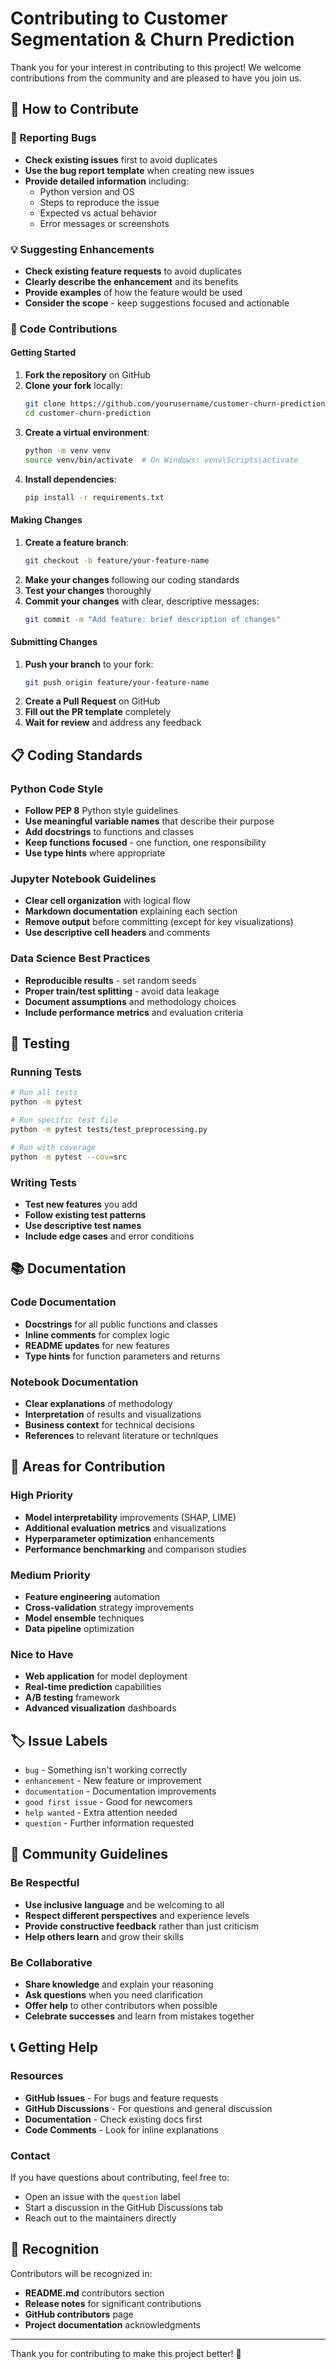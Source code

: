 # Contributing to Customer Segmentation & Churn Prediction

Thank you for your interest in contributing to this project! We welcome contributions from the community and are pleased to have you join us.

## 🤝 How to Contribute

### 🐛 Reporting Bugs
- **Check existing issues** first to avoid duplicates
- **Use the bug report template** when creating new issues
- **Provide detailed information** including:
  - Python version and OS
  - Steps to reproduce the issue
  - Expected vs actual behavior
  - Error messages or screenshots

### 💡 Suggesting Enhancements
- **Check existing feature requests** to avoid duplicates
- **Clearly describe the enhancement** and its benefits
- **Provide examples** of how the feature would be used
- **Consider the scope** - keep suggestions focused and actionable

### 🔧 Code Contributions

#### Getting Started
1. **Fork the repository** on GitHub
2. **Clone your fork** locally:
   ```bash
   git clone https://github.com/yourusername/customer-churn-prediction.git
   cd customer-churn-prediction
   ```
3. **Create a virtual environment**:
   ```bash
   python -m venv venv
   source venv/bin/activate  # On Windows: venv\Scripts\activate
   ```
4. **Install dependencies**:
   ```bash
   pip install -r requirements.txt
   ```

#### Making Changes
1. **Create a feature branch**:
   ```bash
   git checkout -b feature/your-feature-name
   ```
2. **Make your changes** following our coding standards
3. **Test your changes** thoroughly
4. **Commit your changes** with clear, descriptive messages:
   ```bash
   git commit -m "Add feature: brief description of changes"
   ```

#### Submitting Changes
1. **Push your branch** to your fork:
   ```bash
   git push origin feature/your-feature-name
   ```
2. **Create a Pull Request** on GitHub
3. **Fill out the PR template** completely
4. **Wait for review** and address any feedback

## 📋 Coding Standards

### Python Code Style
- **Follow PEP 8** Python style guidelines
- **Use meaningful variable names** that describe their purpose
- **Add docstrings** to functions and classes
- **Keep functions focused** - one function, one responsibility
- **Use type hints** where appropriate

### Jupyter Notebook Guidelines
- **Clear cell organization** with logical flow
- **Markdown documentation** explaining each section
- **Remove output** before committing (except for key visualizations)
- **Use descriptive cell headers** and comments

### Data Science Best Practices
- **Reproducible results** - set random seeds
- **Proper train/test splitting** - avoid data leakage
- **Document assumptions** and methodology choices
- **Include performance metrics** and evaluation criteria

## 🧪 Testing

### Running Tests
```bash
# Run all tests
python -m pytest

# Run specific test file
python -m pytest tests/test_preprocessing.py

# Run with coverage
python -m pytest --cov=src
```

### Writing Tests
- **Test new features** you add
- **Follow existing test patterns**
- **Use descriptive test names**
- **Include edge cases** and error conditions

## 📚 Documentation

### Code Documentation
- **Docstrings** for all public functions and classes
- **Inline comments** for complex logic
- **README updates** for new features
- **Type hints** for function parameters and returns

### Notebook Documentation
- **Clear explanations** of methodology
- **Interpretation** of results and visualizations
- **Business context** for technical decisions
- **References** to relevant literature or techniques

## 🎯 Areas for Contribution

### High Priority
- **Model interpretability** improvements (SHAP, LIME)
- **Additional evaluation metrics** and visualizations
- **Hyperparameter optimization** enhancements
- **Performance benchmarking** and comparison studies

### Medium Priority
- **Feature engineering** automation
- **Cross-validation** strategy improvements
- **Model ensemble** techniques
- **Data pipeline** optimization

### Nice to Have
- **Web application** for model deployment
- **Real-time prediction** capabilities
- **A/B testing** framework
- **Advanced visualization** dashboards

## 🏷️ Issue Labels

- `bug` - Something isn't working correctly
- `enhancement` - New feature or improvement
- `documentation` - Documentation improvements
- `good first issue` - Good for newcomers
- `help wanted` - Extra attention needed
- `question` - Further information requested

## 💬 Community Guidelines

### Be Respectful
- **Use inclusive language** and be welcoming to all
- **Respect different perspectives** and experience levels
- **Provide constructive feedback** rather than just criticism
- **Help others learn** and grow their skills

### Be Collaborative
- **Share knowledge** and explain your reasoning
- **Ask questions** when you need clarification
- **Offer help** to other contributors when possible
- **Celebrate successes** and learn from mistakes together

## 📞 Getting Help

### Resources
- **GitHub Issues** - For bugs and feature requests
- **GitHub Discussions** - For questions and general discussion
- **Documentation** - Check existing docs first
- **Code Comments** - Look for inline explanations

### Contact
If you have questions about contributing, feel free to:
- Open an issue with the `question` label
- Start a discussion in the GitHub Discussions tab
- Reach out to the maintainers directly

## 🎉 Recognition

Contributors will be recognized in:
- **README.md** contributors section
- **Release notes** for significant contributions
- **GitHub contributors** page
- **Project documentation** acknowledgments

---

Thank you for contributing to make this project better! 🚀 